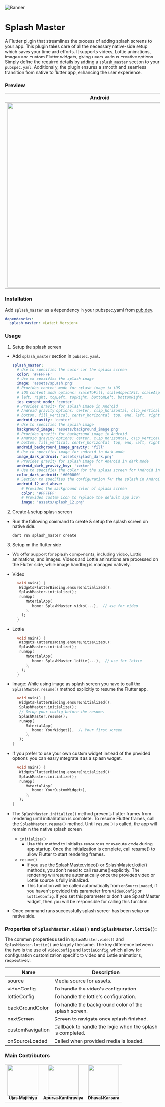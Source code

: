 ![Banner](https://raw.githubusercontent.com/SimformSolutionsPvtLtd/splash_master/master/preview/banner.png)

# Splash Master

A Flutter plugin that streamlines the process of adding splash screens to your app.
This plugin takes care of all the necessary native-side setup which saves your time and efforts.
It supports videos, Lottie animations, images and custom Flutter widgets, giving users various creative options.
Simply define the required details by adding a `splash_master` section to your `pubspec.yaml`.
Additionally, the plugin ensures a smooth and seamless transition from native to flutter app, 
enhancing the user experience.

### Preview

| Android                                                                                                                                                                                                                                                | iOS                                                                                                                                                                                                                                                     |
|--------------------------------------------------------------------------------------------------------------------------------------------------------------------------------------------------------------------------------------------------------|---------------------------------------------------------------------------------------------------------------------------------------------------------------------------------------------------------------------------------------------------------|
| <a href="https://raw.githubusercontent.com/SimformSolutionsPvtLtd/splash_master/master/preview/android_preview.gif"><img src="https://raw.githubusercontent.com/SimformSolutionsPvtLtd/splash_master/master/preview/android_preview.gif"  height="600px;"/></a> | <a href="https://raw.githubusercontent.com/SimformSolutionsPvtLtd/splash_master/master/preview/ios_preview.gif"><img src="https://raw.githubusercontent.com/SimformSolutionsPvtLtd/splash_master/master/preview/ios_preview.gif" height="600px;"/></a> |



### Installation

Add `splash_master` as a dependency in your pubspec.yaml
from [pub.dev](https://pub.dev/packages/splash_master/install).

```yaml
dependencies:
  splash_master: <Latest Version>
```

### Usage

1. Setup the splash screen

- Add `splash_master` section in `pubspec.yaml`.

    ```yaml
    splash_master:
      # Use to specifies the color for the splash screen
      color: '#FFFFFF'
      # Use to specifies the splash image
      image: 'assets/splash.png'
      # Provides content mode for splash image in iOS
      # iOS content mode options: scaleToFill, scaleAspectFit, scaleAspectFill, redraw, center, top, bottom,
      # left, right, topLeft, topRight, bottomLeft, bottomRight.
      ios_content_mode: 'center'
      # Provides gravity for splash image in Android
      # Android gravity options: center, clip_horizontal, clip_vertical, fill_horizontal, fill, center_vertical, 
      # bottom, fill_vertical, center_horizontal, top, end, left, right, start
      android_gravity: 'center'
      # Use to specifies the splash image
      background_image: 'assets/background_image.png'
      # Provides gravity for background image in Android
      # Android gravity options: center, clip_horizontal, clip_vertical, fill_horizontal, fill, center_vertical, 
      # bottom, fill_vertical, center_horizontal, top, end, left, right, start
      android_background_image_gravity: 'fill'
      # Use to specifies image for android in dark mode
      image_dark_android: 'assets/splash_dark.png'
      # Provides gravity for splash image for Android in dark mode
      android_dark_gravity_key: 'center'
      # Use to specifies the color for the splash screen for Android in dark mode
      color_dark_android: '#000000'
      # Section to specifies the configuration for the splash in Android 12+
      android_12_and_above:
        # Provides the background color of splash screen
        color: '#FFFFFF'
        # Provides custom icon to replace the default app icon
        image: 'assets/splash_12.png'
    ```

2. Create & setup splash screen  

- Run the following command to create & setup the splash screen on native side.

  ```shell
  dart run splash_master create
  ```

3. Setup on the flutter side

- We offer support for splash components, including video, Lottie animations, and images. Videos
and Lottie animations are processed on the Flutter side, while image handling is managed natively. 


- Video
  ```dart
    void main() {
     WidgetsFlutterBinding.ensureInitialized();
     SplashMaster.initialize();
     runApp(
        MaterialApp(
           home: SplashMaster.video(...),  // use for video
        ),
      );
    }
  ```

- Lottie
  ```dart
    void main() {
     WidgetsFlutterBinding.ensureInitialized();
     SplashMaster.initialize();
     runApp(
        MaterialApp(
           home: SplashMaster.lottie(...),  // use for lottie
        ),
      );
    }
  ```

- Image: While using image as splash screen you have to call the `SplashMaster.resume()` method explicitly
  to resume the Flutter app.
  ```dart
    void main() {
     WidgetsFlutterBinding.ensureInitialized();
     SplashMaster.initialize();
     // Setup your config before the resume.
     SplashMaster.resume();
     runApp(
        MaterialApp(
           home: YourWidget(),  // Your first screen
        ),
     );
  }
  ```

 - If you prefer to use your own custom widget instead of the provided options, you can easily integrate it as a splash widget.

    ```dart
      void main() {
       WidgetsFlutterBinding.ensureInitialized();
       SplashMaster.initialize();
       runApp(
          MaterialApp(
             home: YourCustomWidget(),
          ),
       );
    }
    ```

- The `SplashMaster.initialize()` method prevents flutter frames from rendering until initialization is complete. To resume Flutter frames, call the `SplashMaster.resume()` method. Until `resume()` is called, the app will remain in the native splash screen.
  - `initialize()`
    - Use this method to initialize resources or execute code during app startup. Once the initialization is complete, call resume() to allow Flutter to start rendering frames.
  - `resume()`
    - If you use the SplashMaster.video() or SplashMaster.lottie() methods, you don’t need to call resume() explicitly. The rendering will resume automatically once the provided video or Lottie source is fully initialized.
    - This function will be called automatically from `onSourceLoaded`, if you haven't provided this
      parameter from `VideoConfig` or `LottieConfig`. If you set this parameter or don't use SplashMaster
      widget, then you will be responsible for calling this function.

- Once command runs successfully splash screen has been setup on native side.



### Properties of `SplashMaster.video()` and `SplashMaster.lottie()`:

The common properties used in `SplashMaster.video()` and `SplashMaster.lottie()` are largely the same. The key difference between the two is the use of `videoConfig` and `lottieConfig`, which allow for configuration customization specific to video and Lottie animations, respectively.


| Name             | Description                                                |
|------------------|------------------------------------------------------------|
| source           | Media source for assets.                                   |
| videoConfig      | To handle the video's configuration.                       |
| lottieConfig     | To handle the lottie's configuration.                      |
| backGroundColor  | To handle the background color of the splash screen.       |
| nextScreen       | Screen to navigate once splash finished.                   |
| customNavigation | Callback to handle the logic when the splash is completed. |
| onSourceLoaded   | Called when provided media is loaded.                      |

### Main Contributors

<table>
  <tr>
    <td align="center"><a href="https://github.com/Ujas-Majithiya"><img src="https://avatars.githubusercontent.com/u/56400956?v=4" width="100px;" alt=""/><br /><sub><b>Ujas Majithiya</b></sub></a></td>
    <td align="center"><a href="https://github.com/apurva780"><img src="https://avatars.githubusercontent.com/u/65003381?v=4" width="100px;" alt=""/><br /><sub><b>Apurva Kanthraviya</b></sub></a></td>
<td align="center"><a href="https://github.com/DhavalRKansara"><img src="https://avatars.githubusercontent.com/u/44993081?v=4" width="100px;" alt=""/><br /><sub><b>Dhaval Kansara</b></sub></a></td>
  </tr>
</table>